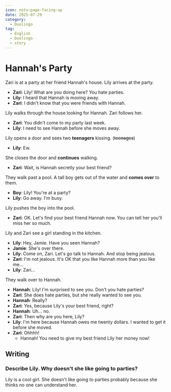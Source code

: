 ```yaml
---
icon: noto:page-facing-up
date: 2025-07-29
category:
  - Duolingo
tag:
  - English
  - Duolingo
  - story
---
```


# Hannah's Party

Zari is at a party at her friend Hannah's house. Lily arrives at the party.

- **Zari**: Lily! What are you doing here? You hate parties.
- **Lily**: I heard that Hannah is moving away.
- **Zari**: I didn't know that you were friends with Hannah.

Lily walks through the house looking for Hannah. Zari follows her.

- **Zari**: You didn't come to my party last week.
- **Lily**: I need to see Hannah before she moves away.

Lily opens a door and sees two **teenagers** kissing. (~~teenages~~)

- **Lily**: Ew.

She closes the door and **continues** walking.

- **Zari**: Wait, is Hannah secretly your best friend?

They walk past a pool. A tall boy gets out of the water and **comes over** to them.

- **Boy**: Lily! You're at a party?
- **Lily**: Go away. I'm busy.

Lily pushes the boy into the pool.

- **Zari**: OK. Let's find your best friend Hannah now. You can tell her you'll miss her so much.

Lily and Zari see a girl standing in the kitchen.

- **Lily**: Hey, Jamie. Have you seen Hannah?
- **Jamie**: She's over there.
- **Lily**: Come on, Zari. Let's go talk to Hannah. And stop being jealous.
- **Zari**: I'm not jealous. It's OK that you like Hannah more than you like me...
- **Lily**: Zari...

They walk over to Hannah.

- **Hannah**: Lily! I'm surprised to see you. Don't you hate parties?
- **Zari**: She does hate parties, but she really wanted to see you.
- **Hannah**: Really?
- **Zari**: Yes, because Lily's your best friend, right?
- **Hannah**: Uh... no.
- **Zari**: Then why are you here, Lily?
- **Lily**: I'm here because Hannah owes me twenty dollars. I wanted to get it before she moved.
- **Zari**: Ohhhh!
  - Hannah! You need to give my best friend Lily her money now!

## Writing

### Describe Lily. Why doesn't she like going to parties?

Lily is a cool girl. She doesn't like going to parties probably because she thinks no one can understand her.
